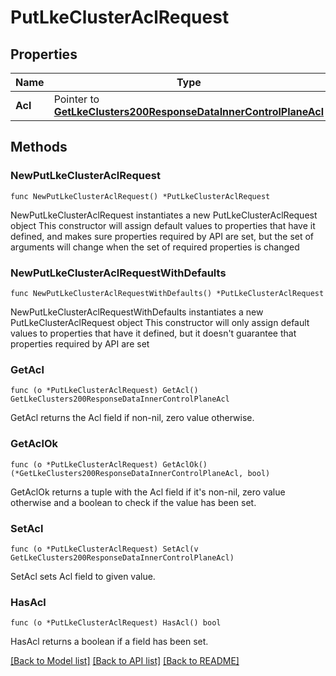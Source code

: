 # PutLkeClusterAclRequest

## Properties

Name | Type | Description | Notes
------------ | ------------- | ------------- | -------------
**Acl** | Pointer to [**GetLkeClusters200ResponseDataInnerControlPlaneAcl**](GetLkeClusters200ResponseDataInnerControlPlaneAcl.md) |  | [optional] 

## Methods

### NewPutLkeClusterAclRequest

`func NewPutLkeClusterAclRequest() *PutLkeClusterAclRequest`

NewPutLkeClusterAclRequest instantiates a new PutLkeClusterAclRequest object
This constructor will assign default values to properties that have it defined,
and makes sure properties required by API are set, but the set of arguments
will change when the set of required properties is changed

### NewPutLkeClusterAclRequestWithDefaults

`func NewPutLkeClusterAclRequestWithDefaults() *PutLkeClusterAclRequest`

NewPutLkeClusterAclRequestWithDefaults instantiates a new PutLkeClusterAclRequest object
This constructor will only assign default values to properties that have it defined,
but it doesn't guarantee that properties required by API are set

### GetAcl

`func (o *PutLkeClusterAclRequest) GetAcl() GetLkeClusters200ResponseDataInnerControlPlaneAcl`

GetAcl returns the Acl field if non-nil, zero value otherwise.

### GetAclOk

`func (o *PutLkeClusterAclRequest) GetAclOk() (*GetLkeClusters200ResponseDataInnerControlPlaneAcl, bool)`

GetAclOk returns a tuple with the Acl field if it's non-nil, zero value otherwise
and a boolean to check if the value has been set.

### SetAcl

`func (o *PutLkeClusterAclRequest) SetAcl(v GetLkeClusters200ResponseDataInnerControlPlaneAcl)`

SetAcl sets Acl field to given value.

### HasAcl

`func (o *PutLkeClusterAclRequest) HasAcl() bool`

HasAcl returns a boolean if a field has been set.


[[Back to Model list]](../README.md#documentation-for-models) [[Back to API list]](../README.md#documentation-for-api-endpoints) [[Back to README]](../README.md)


